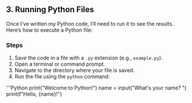## 3. Running Python Files

Once I’ve written my Python code, I’ll need to run it to see the results. Here’s how to execute a Python file:

### Steps
1. Save the code in a file with a `.py` extension (e.g., `example.py`).
2. Open a terminal or command prompt.
3. Navigate to the directory where your file is saved.
4. Run the file using the `python` command:

'''Python
print("Welcome to Python!")
name = input("What's your name? ")
print(f"Hello, {name}!")

